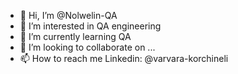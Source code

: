 - 👋 Hi, I’m @Nolwelin-QA
- 👀 I’m interested in QA engineering
- 🌱 I’m currently learning QA
- 💞️ I’m looking to collaborate on ...
- 📫 How to reach me Linkedin: @varvara-korchineli

<!---
Nolwelin-QA/Nolwelin-QA is a ✨ special ✨ repository because its `README.md` (this file) appears on your GitHub profile.
You can click the Preview link to take a look at your changes.
--->
